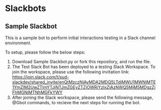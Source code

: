 # Slackbots
## Sample Slackbot
This is a sample bot to perform initial interactions testing in a Slack channel environment.

To setup, please follow the below steps:
1. Download Sample Slackbot.py or fork this repository, and run the file.
2. The Test Slack Bot has been deployed to a testing Slack Workspace. To join the workspace, please use the following invitation link: https://join.slack.com/t/sud-slackdev/shared_invite/enQtMzczNjAyMDA2MDQ5LTdjMWU1MWNlMTE1YmZlM2UwZTlmYTJjNTJmZGEyZTZjOWRiYzIxZjAzNWQ5MjM5MDgzZjFhMGNiMTNhMGFkYWY
3. After joining the Slack workspace, please send the following message, @Gbot commands, to recieve the next steps for running the bot. 
